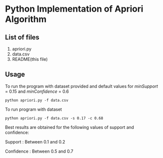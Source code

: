 Python Implementation of Apriori Algorithm
==========================================

List of files
-------------
1. apriori.py
2. data.csv
3. README(this file)

Usage
-----
To run the program with dataset provided and default values for *minSupport* = 0.15 and *minConfidence* = 0.6

    python apriori.py -f data.csv

To run program with dataset

    python apriori.py -f data.csv -s 0.17 -c 0.68

Best results are obtained for the following values of support and confidence:

Support     : Between 0.1 and 0.2

Confidence  : Between 0.5 and 0.7
